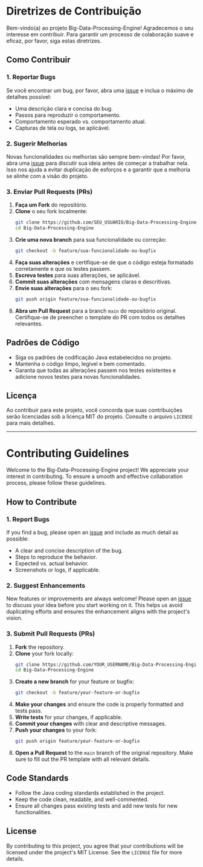 # Diretrizes de Contribuição

Bem-vindo(a) ao projeto Big-Data-Processing-Engine! Agradecemos o seu interesse em contribuir. Para garantir um processo de colaboração suave e eficaz, por favor, siga estas diretrizes.

## Como Contribuir

### 1. Reportar Bugs

Se você encontrar um bug, por favor, abra uma [issue](https://github.com/GabrielDemetriosLafis/Big-Data-Processing-Engine/issues) e inclua o máximo de detalhes possível:

*   Uma descrição clara e concisa do bug.
*   Passos para reproduzir o comportamento.
*   Comportamento esperado vs. comportamento atual.
*   Capturas de tela ou logs, se aplicável.

### 2. Sugerir Melhorias

Novas funcionalidades ou melhorias são sempre bem-vindas! Por favor, abra uma [issue](https://github.com/GabrielDemetriosLafis/Big-Data-Processing-Engine/issues) para discutir sua ideia antes de começar a trabalhar nela. Isso nos ajuda a evitar duplicação de esforços e a garantir que a melhoria se alinhe com a visão do projeto.

### 3. Enviar Pull Requests (PRs)

1.  **Faça um Fork** do repositório.
2.  **Clone** o seu fork localmente:
    ```bash
    git clone https://github.com/SEU_USUARIO/Big-Data-Processing-Engine.git
    cd Big-Data-Processing-Engine
    ```
3.  **Crie uma nova branch** para sua funcionalidade ou correção:
    ```bash
    git checkout -b feature/sua-funcionalidade-ou-bugfix
    ```
4.  **Faça suas alterações** e certifique-se de que o código esteja formatado corretamente e que os testes passem.
5.  **Escreva testes** para suas alterações, se aplicável.
6.  **Commit suas alterações** com mensagens claras e descritivas.
7.  **Envie suas alterações** para o seu fork:
    ```bash
    git push origin feature/sua-funcionalidade-ou-bugfix
    ```
8.  **Abra um Pull Request** para a branch `main` do repositório original. Certifique-se de preencher o template do PR com todos os detalhes relevantes.

## Padrões de Código

*   Siga os padrões de codificação Java estabelecidos no projeto.
*   Mantenha o código limpo, legível e bem comentado.
*   Garanta que todas as alterações passem nos testes existentes e adicione novos testes para novas funcionalidades.

## Licença

Ao contribuir para este projeto, você concorda que suas contribuições serão licenciadas sob a licença MIT do projeto. Consulte o arquivo `LICENSE` para mais detalhes.

--- 

# Contributing Guidelines

Welcome to the Big-Data-Processing-Engine project! We appreciate your interest in contributing. To ensure a smooth and effective collaboration process, please follow these guidelines.

## How to Contribute

### 1. Report Bugs

If you find a bug, please open an [issue](https://github.com/GabrielDemetriosLafis/Big-Data-Processing-Engine/issues) and include as much detail as possible:

*   A clear and concise description of the bug.
*   Steps to reproduce the behavior.
*   Expected vs. actual behavior.
*   Screenshots or logs, if applicable.

### 2. Suggest Enhancements

New features or improvements are always welcome! Please open an [issue](https://github.com/GabrielDemetriosLafis/Big-Data-Processing-Engine/issues) to discuss your idea before you start working on it. This helps us avoid duplicating efforts and ensures the enhancement aligns with the project's vision.

### 3. Submit Pull Requests (PRs)

1.  **Fork** the repository.
2.  **Clone** your fork locally:
    ```bash
    git clone https://github.com/YOUR_USERNAME/Big-Data-Processing-Engine.git
    cd Big-Data-Processing-Engine
    ```
3.  **Create a new branch** for your feature or bugfix:
    ```bash
    git checkout -b feature/your-feature-or-bugfix
    ```
4.  **Make your changes** and ensure the code is properly formatted and tests pass.
5.  **Write tests** for your changes, if applicable.
6.  **Commit your changes** with clear and descriptive messages.
7.  **Push your changes** to your fork:
    ```bash
    git push origin feature/your-feature-or-bugfix
    ```
8.  **Open a Pull Request** to the `main` branch of the original repository. Make sure to fill out the PR template with all relevant details.

## Code Standards

*   Follow the Java coding standards established in the project.
*   Keep the code clean, readable, and well-commented.
*   Ensure all changes pass existing tests and add new tests for new functionalities.

## License

By contributing to this project, you agree that your contributions will be licensed under the project's MIT License. See the `LICENSE` file for more details.

